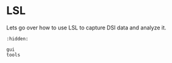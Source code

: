 # LSL

Lets go over how to use LSL to capture DSI data and analyze it.

```{toctree}
:hidden:

gui
tools
```
